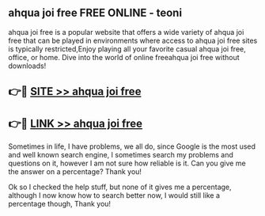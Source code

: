 ## ahqua joi free FREE ONLINE - teoni

ahqua joi free is a popular website that offers a wide variety of ahqua joi free that can be played in environments where access to ahqua joi free sites is typically restricted,Enjoy playing all your favorite casual ahqua joi free, office, or home. Dive into the world of online freeahqua joi free without downloads!

## 👉🔴 [SITE >> ahqua joi free](http://news.freeplayer.one?title=ahqua_joi_free&ref=FRRE)

## 👉🔴 [LINK >> ahqua joi free](http://news.freeplayer.one?title=ahqua_joi_free&ref=FREE)

Sometimes in life, I have problems, we all do, since Google is the most used and well known search engine, I sometimes search my problems and questions on it, however I am not sure how reliable is it. Can you give me the answer on a percentage? Thank you!

Ok so I checked the help stuff, but none of it gives me a percentage, although I now know how to search better now, I would still like a percentage though, Thank you!